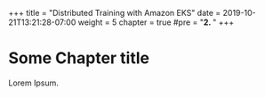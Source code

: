 +++
title = "Distributed Training with Amazon EKS"
date = 2019-10-21T13:21:28-07:00
weight = 5
chapter = true
#pre = "<b>2. </b>"
+++

# Some Chapter title

Lorem Ipsum.
